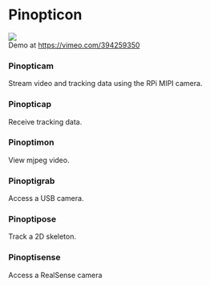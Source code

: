 # Pinopticon
<img src="./docs/images/logo3.png"><br>
Demo at https://vimeo.com/394259350 

### Pinopticam
Stream video and tracking data using the RPi MIPI camera.

### Pinopticap
Receive tracking data.

### Pinoptimon
View mjpeg video.

### Pinoptigrab
Access a USB camera.

### Pinoptipose
Track a 2D skeleton.

### Pinoptisense
Access a RealSense camera 

